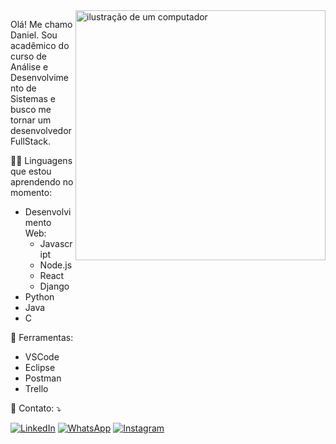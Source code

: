 <img src="https://raw.githubusercontent.com/MicaelliMedeiros/micaellimedeiros/master/image/computer-illustration.png" alt="ilustração de um computador" min-width="400px" max-width="400px" width="400px" align="right">

<p align="left"> 
  Olá! Me chamo Daniel.
  Sou acadêmico do curso de Análise e Desenvolvimento de Sistemas e busco me tornar um desenvolvedor FullStack.
</p>

<p align="left">
  🧑‍💻 Linguagens que estou aprendendo no momento: 
  <ul>
    <li> Desenvolvimento Web:
      <ul>
        <li>Javascript</li>
        <li>Node.js</li>
        <li>React</li>
        <li>Django</li>
      </ul>
    </li>
    <li>Python</li>
    <li>Java</li>
    <li>C</li>
  </ul>
</p>

<p align="left">
  💼 Ferramentas:
  <ul>
    <li>VSCode</li>
    <li>Eclipse</li>
    <li>Postman</li>
    <li>Trello</li>
  </ul>
</p>

<p align="left">
  💌 Contato: ⤵️
</p>

<p align="left">
  <a href="https://www.linkedin.com/in/dan-lima-acjr/" title="LinkedIn">
  <img src="https://img.shields.io/badge/-Linkedin-0e76a8?style=flat-square&logo=Linkedin&logoColor=white&link=[LINK-DO-SEU-LINKEDIN](https://www.linkedin.com/in/dan-lima-acjr/)" alt="LinkedIn"/></a>
  <a href="https://wa.me/+5592993877359" title="WhatsApp">
  <img src="https://img.shields.io/badge/-WhatsApp-25d366?style=flat-square&labelColor=25d366&logo=whatsapp&logoColor=white&link=https://wa.me/+5592993877359" alt="WhatsApp"/></a>
  <a href="https://instagram.com/badb0rn" title="Instagram">
  <img src="https://img.shields.io/badge/-Instagram-DF0174?style=flat-square&labelColor=DF0174&logo=instagram&logoColor=white&link=https://instagram.com/badb0rn" alt="Instagram"/></a>
</p>
